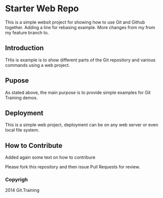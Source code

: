 # Starter Web Repo

This is a simple websit project for
showing how to use Git and Github together. Adding a line for rebasing example. More changes from my from my feature branch to.

## Introduction

THis is example is to show different parts
of the Git repository and various commands
using a web project.

## Pupose

As stated above, the main purpose is to
provide simple examples for Git Training
demos.

## Deployment

This is a simple web project, deployment
can be on any web server or even local
file system.

## How to Contribute
 Added again some text on how to contribure

Please fork this repository and then issue Pull Requests for review.

### Copyrigh

2014 Git.Training